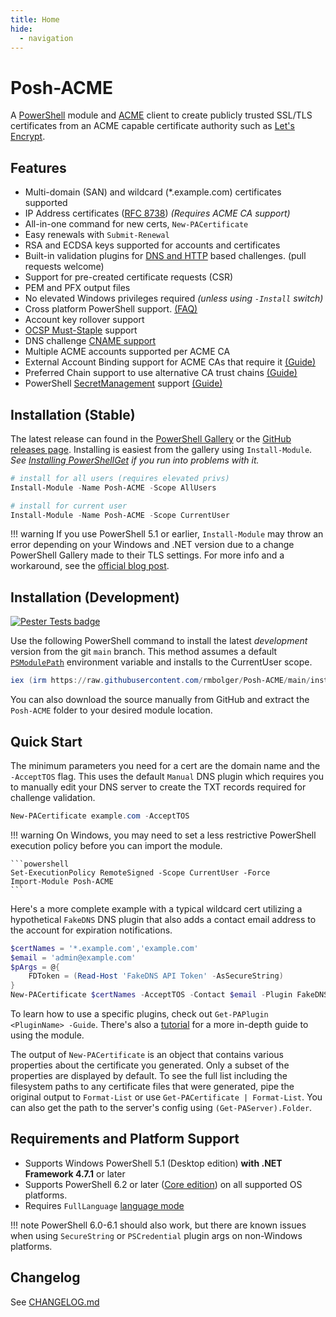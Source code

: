 ```yaml
---
title: Home
hide:
  - navigation
---
```


# Posh-ACME

A [PowerShell](#requirements-and-platform-support) module and [ACME](https://tools.ietf.org/html/rfc8555) client to create publicly trusted SSL/TLS certificates from an ACME capable certificate authority such as [Let's Encrypt](https://letsencrypt.org/).

## Features

- Multi-domain (SAN) and wildcard (*.example.com) certificates supported
- IP Address certificates ([RFC 8738](https://tools.ietf.org/html/rfc8738)) *(Requires ACME CA support)*
- All-in-one command for new certs, `New-PACertificate`
- Easy renewals with `Submit-Renewal`
- RSA and ECDSA keys supported for accounts and certificates
- Built-in validation plugins for [DNS and HTTP](Plugins/index.md) based challenges. (pull requests welcome)
- Support for pre-created certificate requests (CSR)
- PEM and PFX output files
- No elevated Windows privileges required *(unless using `-Install` switch)*
- Cross platform PowerShell support. [(FAQ)](FAQ/index.md#does-posh-acme-work-cross-platform-on-powershell-core)
- Account key rollover support
- [OCSP Must-Staple](https://scotthelme.co.uk/ocsp-must-staple/) support
- DNS challenge [CNAME support](Guides/Using-DNS-Challenge-Aliases.md)
- Multiple ACME accounts supported per ACME CA
- External Account Binding support for ACME CAs that require it [(Guide)](Guides/External-Account-Binding.md)
- Preferred Chain support to use alternative CA trust chains [(Guide)](Guides/Using-Alternate-Trust-Chains.md)
- PowerShell [SecretManagement](https://devblogs.microsoft.com/powershell/secretmanagement-and-secretstore-are-generally-available/) support [(Guide)](Guides/Using-SecretManagement.md)

## Installation (Stable)

The latest release can found in the [PowerShell Gallery](https://www.powershellgallery.com/packages/Posh-ACME/) or the [GitHub releases page](https://github.com/rmbolger/Posh-ACME/releases). Installing is easiest from the gallery using `Install-Module`. *See [Installing PowerShellGet](https://docs.microsoft.com/en-us/powershell/scripting/gallery/installing-psget) if you run into problems with it.*

```powershell
# install for all users (requires elevated privs)
Install-Module -Name Posh-ACME -Scope AllUsers

# install for current user
Install-Module -Name Posh-ACME -Scope CurrentUser
```

!!! warning
    If you use PowerShell 5.1 or earlier, `Install-Module` may throw an error depending on your Windows and .NET version due to a change PowerShell Gallery made to their TLS settings. For more info and a workaround, see the [official blog post](https://devblogs.microsoft.com/powershell/powershell-gallery-tls-support/).

## Installation (Development)

[![Pester Tests badge](https://github.com/rmbolger/Posh-ACME/workflows/Pester%20Tests/badge.svg)](https://github.com/rmbolger/Posh-ACME/actions)

Use the following PowerShell command to install the latest *development* version from the git `main` branch. This method assumes a default [`PSModulePath`](https://docs.microsoft.com/en-us/powershell/module/microsoft.powershell.core/about/about_psmodulepath) environment variable and installs to the CurrentUser scope.

```powershell
iex (irm https://raw.githubusercontent.com/rmbolger/Posh-ACME/main/instdev.ps1)
```

You can also download the source manually from GitHub and extract the `Posh-ACME` folder to your desired module location.

## Quick Start

The minimum parameters you need for a cert are the domain name and the `-AcceptTOS` flag. This uses the default `Manual` DNS plugin which requires you to manually edit your DNS server to create the TXT records required for challenge validation.

```powershell
New-PACertificate example.com -AcceptTOS
```

!!! warning
    On Windows, you may need to set a less restrictive PowerShell execution policy before you can import the module.

    ```powershell
    Set-ExecutionPolicy RemoteSigned -Scope CurrentUser -Force
    Import-Module Posh-ACME
    ```

 Here's a more complete example with a typical wildcard cert utilizing a hypothetical `FakeDNS` DNS plugin that also adds a contact email address to the account for expiration notifications.

```powershell
$certNames = '*.example.com','example.com'
$email = 'admin@example.com'
$pArgs = @{
    FDToken = (Read-Host 'FakeDNS API Token' -AsSecureString)
}
New-PACertificate $certNames -AcceptTOS -Contact $email -Plugin FakeDNS -PluginArgs $pArgs
```

To learn how to use a specific plugins, check out `Get-PAPlugin <PluginName> -Guide`. There's also a [tutorial](Tutorial) for a more in-depth guide to using the module.

The output of `New-PACertificate` is an object that contains various properties about the certificate you generated. Only a subset of the properties are displayed by default. To see the full list including the filesystem paths to any certificate files that were generated, pipe the original output to `Format-List` or use `Get-PACertificate | Format-List`. You can also get the path to the server's config using `(Get-PAServer).Folder`.

## Requirements and Platform Support

* Supports Windows PowerShell 5.1 (Desktop edition) **with .NET Framework 4.7.1** or later
* Supports PowerShell 6.2 or later ([Core edition](https://docs.microsoft.com/en-us/powershell/scripting/whats-new/differences-from-windows-powershell)) on all supported OS platforms.
* Requires `FullLanguage` [language mode](https://docs.microsoft.com/en-us/powershell/module/microsoft.powershell.core/about/about_language_modes)

!!! note
    PowerShell 6.0-6.1 should also work, but there are known issues when using `SecureString` or `PSCredential` plugin args on non-Windows platforms.

## Changelog

See [CHANGELOG.md](https://github.com/rmbolger/Posh-ACME/blob/main/CHANGELOG.md)
